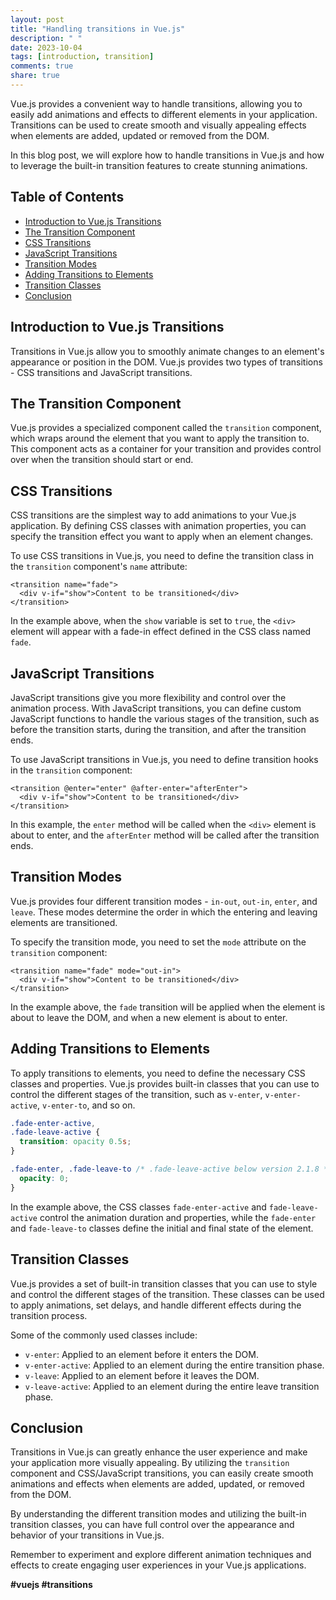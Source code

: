 ```yaml
---
layout: post
title: "Handling transitions in Vue.js"
description: " "
date: 2023-10-04
tags: [introduction, transition]
comments: true
share: true
---
```


Vue.js provides a convenient way to handle transitions, allowing you to easily add animations and effects to different elements in your application. Transitions can be used to create smooth and visually appealing effects when elements are added, updated or removed from the DOM.

In this blog post, we will explore how to handle transitions in Vue.js and how to leverage the built-in transition features to create stunning animations.

## Table of Contents
- [Introduction to Vue.js Transitions](#introduction-to-vuejs-transitions)
- [The Transition Component](#the-transition-component)
- [CSS Transitions](#css-transitions)
- [JavaScript Transitions](#javascript-transitions)
- [Transition Modes](#transition-modes)
- [Adding Transitions to Elements](#adding-transitions-to-elements)
- [Transition Classes](#transition-classes)
- [Conclusion](#conclusion)

## Introduction to Vue.js Transitions

Transitions in Vue.js allow you to smoothly animate changes to an element's appearance or position in the DOM. Vue.js provides two types of transitions - CSS transitions and JavaScript transitions.

## The Transition Component

Vue.js provides a specialized component called the `transition` component, which wraps around the element that you want to apply the transition to. This component acts as a container for your transition and provides control over when the transition should start or end.

## CSS Transitions

CSS transitions are the simplest way to add animations to your Vue.js application. By defining CSS classes with animation properties, you can specify the transition effect you want to apply when an element changes.

To use CSS transitions in Vue.js, you need to define the transition class in the `transition` component's `name` attribute:

```vue
<transition name="fade">
  <div v-if="show">Content to be transitioned</div>
</transition>
```

In the example above, when the `show` variable is set to `true`, the `<div>` element will appear with a fade-in effect defined in the CSS class named `fade`.

## JavaScript Transitions

JavaScript transitions give you more flexibility and control over the animation process. With JavaScript transitions, you can define custom JavaScript functions to handle the various stages of the transition, such as before the transition starts, during the transition, and after the transition ends.

To use JavaScript transitions in Vue.js, you need to define transition hooks in the `transition` component:

```vue
<transition @enter="enter" @after-enter="afterEnter">
  <div v-if="show">Content to be transitioned</div>
</transition>
```

In this example, the `enter` method will be called when the `<div>` element is about to enter, and the `afterEnter` method will be called after the transition ends.

## Transition Modes

Vue.js provides four different transition modes - `in-out`, `out-in`, `enter`, and `leave`. These modes determine the order in which the entering and leaving elements are transitioned.

To specify the transition mode, you need to set the `mode` attribute on the `transition` component:

```vue
<transition name="fade" mode="out-in">
  <div v-if="show">Content to be transitioned</div>
</transition>
```

In the example above, the `fade` transition will be applied when the element is about to leave the DOM, and when a new element is about to enter.

## Adding Transitions to Elements

To apply transitions to elements, you need to define the necessary CSS classes and properties. Vue.js provides built-in classes that you can use to control the different stages of the transition, such as `v-enter`, `v-enter-active`, `v-enter-to`, and so on.

```css
.fade-enter-active,
.fade-leave-active {
  transition: opacity 0.5s;
}

.fade-enter, .fade-leave-to /* .fade-leave-active below version 2.1.8 */ {
  opacity: 0;
}
```

In the example above, the CSS classes `fade-enter-active` and `fade-leave-active` control the animation duration and properties, while the `fade-enter` and `fade-leave-to` classes define the initial and final state of the element.

## Transition Classes

Vue.js provides a set of built-in transition classes that you can use to style and control the different stages of the transition. These classes can be used to apply animations, set delays, and handle different effects during the transition process.

Some of the commonly used classes include:

- `v-enter`: Applied to an element before it enters the DOM.
- `v-enter-active`: Applied to an element during the entire transition phase.
- `v-leave`: Applied to an element before it leaves the DOM.
- `v-leave-active`: Applied to an element during the entire leave transition phase.

## Conclusion

Transitions in Vue.js can greatly enhance the user experience and make your application more visually appealing. By utilizing the `transition` component and CSS/JavaScript transitions, you can easily create smooth animations and effects when elements are added, updated, or removed from the DOM.

By understanding the different transition modes and utilizing the built-in transition classes, you can have full control over the appearance and behavior of your transitions in Vue.js.

Remember to experiment and explore different animation techniques and effects to create engaging user experiences in your Vue.js applications.

**#vuejs #transitions**